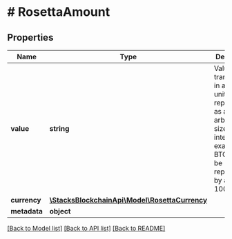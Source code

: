 # # RosettaAmount

## Properties

Name | Type | Description | Notes
------------ | ------------- | ------------- | -------------
**value** | **string** | Value of the transaction in atomic units represented as an arbitrary-sized signed integer. For example, 1 BTC would be represented by a value of 100000000. |
**currency** | [**\StacksBlockchainApi\Model\RosettaCurrency**](RosettaCurrency.md) |  |
**metadata** | **object** |  | [optional]

[[Back to Model list]](../../README.md#models) [[Back to API list]](../../README.md#endpoints) [[Back to README]](../../README.md)
